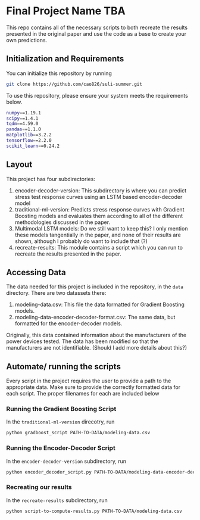 # Final Project Name TBA

This repo contains all of the necessary scripts to both recreate the results presented in the original paper and use the code as a base to create your own predictions. 

##  Initialization and Requirements

You can initialize this repository by running

```bash
git clone https://github.com/cao826/suli-summer.git
```

To use this repository, please ensure your system meets the requirements below.

```bash
numpy==1.19.1
scipy==1.4.1
tqdm==4.59.0
pandas==1.1.0
matplotlib==3.2.2
tensorflow==2.2.0
scikit_learn==0.24.2
```

## Layout
This project has four subdirectories:

1. encoder-decoder-version: This subdirectory is where you can predict stress test response curves using an LSTM based encoder-decoder model
2. traditional-ml-version: Predicts stress response curves with Gradient Boosting models and evaluates them according to all of the different methodologies discussed in the paper.
3. Multimodal LSTM models: Do we still want to keep this? I only mention these models tangentially in the paper, and none of their results are shown, although I probably do want to include that (?)
4. recreate-results: This module contains a script which you can run to recreate the results presented in the paper. 
## Accessing Data

The data needed for this project is included in the repository, in the ```data``` directory. 
There are two datassets there: 

1. modeling-data.csv: This file the data formatted for Gradient Boosting models.
2. modeling-data-encoder-decoder-format.csv: The same data, but formatted for the encoder-decoder models.

Originally, this data contained information about the manufacturers of the power devices tested. 
The data has been modified so that the manufacturers are not identifiable. 
(Should I add more details about this?)

## Automate/ running the scripts

Every script in the project requires the user to provide a path to the appropriate data. 
Make sure to provide the correctly formatted data for each script. 
The proper filenames for each are included below

### Running the Gradient Boosting Script

In the ```traditional-ml-version``` direcotry, run 

```bash
python gradboost_script PATH-TO-DATA/modeling-data.csv
```

### Running the Encoder-Decoder Script

In the ```encoder-decoder-version``` subdirectory, run

```bash
python encoder_decoder_script.py PATH-TO-DATA/modeling-data-encoder-decoder-format.csv
```

### Recreating our results

In the ```recreate-results``` subdirectory, run

```bash
python script-to-compute-results.py PATH-TO-DATA/modeling-data.csv
```
